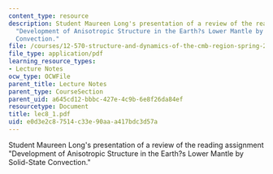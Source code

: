 ```yaml
---
content_type: resource
description: Student Maureen Long's presentation of a review of the reading assignment
  "Development of Anisotropic Structure in the Earth?s Lower Mantle by Solid-State
  Convection."
file: /courses/12-570-structure-and-dynamics-of-the-cmb-region-spring-2004/e0d3e2c87514c33e90aaa417bdc3d57a_lec8_1.pdf
file_type: application/pdf
learning_resource_types:
- Lecture Notes
ocw_type: OCWFile
parent_title: Lecture Notes
parent_type: CourseSection
parent_uid: a645cd12-bbbc-427e-4c9b-6e8f26da84ef
resourcetype: Document
title: lec8_1.pdf
uid: e0d3e2c8-7514-c33e-90aa-a417bdc3d57a
---
```

Student Maureen Long's presentation of a review of the reading assignment "Development of Anisotropic Structure in the Earth?s Lower Mantle by Solid-State Convection."

